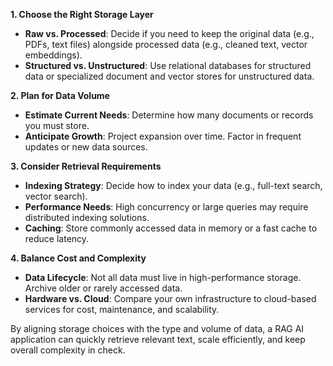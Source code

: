 **1. Choose the Right Storage Layer**  
- **Raw vs. Processed**: Decide if you need to keep the original data (e.g., PDFs, text files) alongside processed data (e.g., cleaned text, vector embeddings).  
- **Structured vs. Unstructured**: Use relational databases for structured data or specialized document and vector stores for unstructured data.

**2. Plan for Data Volume**  
- **Estimate Current Needs**: Determine how many documents or records you must store.  
- **Anticipate Growth**: Project expansion over time. Factor in frequent updates or new data sources.

**3. Consider Retrieval Requirements**  
- **Indexing Strategy**: Decide how to index your data (e.g., full-text search, vector search).  
- **Performance Needs**: High concurrency or large queries may require distributed indexing solutions.  
- **Caching**: Store commonly accessed data in memory or a fast cache to reduce latency.

**4. Balance Cost and Complexity**  
- **Data Lifecycle**: Not all data must live in high-performance storage. Archive older or rarely accessed data.  
- **Hardware vs. Cloud**: Compare your own infrastructure to cloud-based services for cost, maintenance, and scalability.

By aligning storage choices with the type and volume of data, a RAG AI application can quickly retrieve relevant text, scale efficiently, and keep overall complexity in check.
